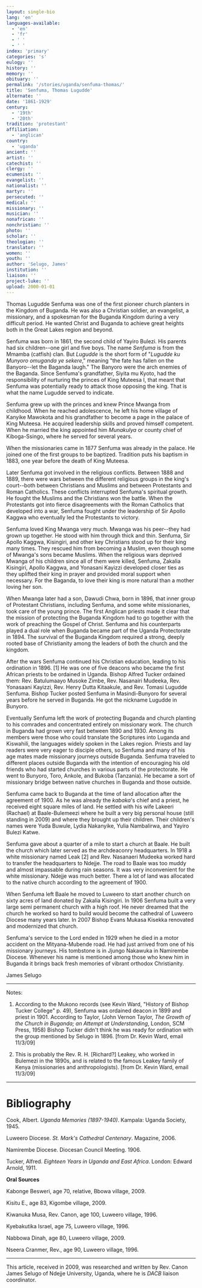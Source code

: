 ```yaml
---
layout: single-bio
lang: 'en'
languages-available:
  - 'en'
  - 'fr'
  - ' '
  - ' '
index: 'primary'
categories: 's'
eulogy: ''
history: ''
memory: ''
obituary: ''
permalink: '/stories/uganda/senfuma-thomas/'
title: 'Senfuma, Thomas Lugudde'
alternate: ''
date: '1861-1929'
century:
  - '19th'
  - '20th'
tradition: 'protestant'
affiliation:
  - 'anglican'
country:
  - 'uganda'
ancient: ''
artist: ''
catechist: ''
clergy: ''
ecumenist: ''
evangelist: ''
nationalist: ''
martyr: ''
persecuted: ''
medical: ''
missionary: ''
musician: ''
nonafrican: ''
nonchristian: ''
photo: ''
scholar: ''
theologian: ''
translator: ''
women: ''
youth: ''
author: 'Selugo, James'
institution: ''
liaison: ''
project-luke: ''
upload: 2000-01-01
---
```



Thomas Lugudde Senfuma was one of the first pioneer church planters in the Kingdom of Buganda. He was also a Christian soldier, an evangelist, a missionary, and a spokesman for the Buganda Kingdom during a very difficult period. He wanted Christ and Buganda to achieve great heights both in the Great Lakes region and beyond.

Senfuma was born in 1861, the second child of Yayiro Bulezi. His parents had six children--one girl and five boys. The name *Senfuma* is from the Mmamba (catfish) clan. But *Lugudde* is the short form of "*Lugudde ku Munyoro omuganda ye sekere*," meaning "the fate has fallen on the Banyoro--let the Baganda laugh." The Banyoro were the arch enemies of the Baganda. Since Senfuma's grandfather, Siyita mu Kyoto, had the responsibility of nurturing the princes of King Muteesa I, that meant that Senfuma was potentially ready to attack those opposing the king. That is what the name Lugudde served to indicate.

Senfuma grew up with the princes and knew Prince Mwanga from childhood. When he reached adolescence, he left his home village of Kanyike Mawokota and his grandfather to become a page in the palace of King Muteesa. He acquired leadership skills and proved himself competent. When he married the king appointed him *Munakulya* or county chief of Kiboga-Ssingo, where he served for several years.

When the missionaries came in 1877 Senfuma was already in the palace. He joined one of the first groups to be baptized. Tradition puts his baptism in 1883, one year before the death of King Muteesa.

Later Senfuma got involved in the religious conflicts. Between 1888 and 1889, there were wars between the different religious groups in the king's court--both between Christians and Muslims and between Protestants and Roman Catholics. These conflicts interrupted Senfuma's spiritual growth. He fought the Muslims and the Christians won the battle. When the Protestants got into fierce disagreements with the Roman Catholics that developed into a war, Senfuma fought under the leadership of Sir Apollo Kaggwa who eventually led the Protestants to victory.

Senfuma loved King Mwanga very much. Mwanga was his peer--they had grown up together. He stood with him through thick and thin. Senfuma, Sir Apollo Kaggwa, Kisingiri, and other key Christians stood up for their king many times. They rescued him from becoming a Muslim, even though some of Mwanga's sons became Muslims. When the religious wars deprived Mwanga of his children since all of them were killed, Senfuma, Zakalia Kisingiri, Apollo Kaggwa, and Yonasani Kayizzi developed closer ties as they uplifted their king in prayer and provided moral support when necessary. For the Baganda, to love their king is more natural than a mother loving her son.

When Mwanga later had a son, Dawudi Chwa, born in 1896, that inner group of Protestant Christians, including Senfuma, and some white missionaries, took care of the young prince. The first Anglican priests made it clear that the mission of protecting the Buganda Kingdom had to go together with the work of preaching the Gospel of Christ. Senfuma and his counterparts played a dual role when Buganda became part of the Uganda Protectorate in 1894. The survival of the Buganda Kingdom required a strong, deeply rooted base of Christianity among the leaders of both the church and the kingdom.

After the wars Senfuma continued his Christian education, leading to his ordination in 1896. [1] He was one of five deacons who became the first African priests to be ordained in Uganda. Bishop Alfred Tucker ordained them: Rev. Batulumaayo Musoke Zimbe, Rev. Nasanairi Mudeeka, Rev. Yonasaani Kayizzi, Rev. Henry Dutta Kitaakule, and Rev. Tomasi Lugudde Senfuma. Bishop Tucker posted Senfuma in Masindi-Bunyoro for several years before he served in Buganda. He got the nickname Lugudde in Bunyoro.

Eventually Senfuma left the work of protecting Buganda and church planting to his comrades and concentrated entirely on missionary work. The church in Buganda had grown very fast between 1890 and 1930. Among its members were those who could translate the Scriptures into Luganda and Kiswahili, the languages widely spoken in the Lakes region. Priests and lay readers were very eager to disciple others, so Senfuma and many of his age mates made missionary journeys outside Buganda. Senfuma traveled to different places outside Buganda with the intention of encouraging his old friends who had started churches in various parts of the protectorate. He went to Bunyoro, Toro, Ankole, and Bukoba (Tanzania). He became a sort of missionary bridge between native churches in Buganda and those outside.

Senfuma came back to Buganda at the time of land allocation after the agreement of 1900. As he was already the *kabaka*'s chief and a priest, he received eight square miles of land. He settled with his wife Lakeeri (Rachael) at Baale-Bulemeezi where he built a very big personal house (still standing in 2009) and where they brought up their children. Their children's names were Yuda Buwule, Lydia Nakanyike, Yulia Nambalirwa, and Yayiro Bulezi Katwe.

Senfuma gave about a quarter of a mile to start a church at Baale. He built the church which later served as the archdeaconry headquarters. In 1918 a white missionary named Leak [2] and Rev. Nasanaeri Mudeeka worked hard to transfer the headquarters to Ndejje. The road to Baale was too muddy and almost impassable during rain seasons. It was very inconvenient for the white missionary. Ndejje was much better. There a lot of land was allocated to the native church according to the agreement of 1900.

When Senfuma left Baale he moved to Luweero to start another church on sixty acres of land donated by Zakalia Kisingiri. In 1906 Senfuma built a very large semi permanent church with a high roof. He never dreamed that the church he worked so hard to build would become the cathedral of Luweero Diocese many years later. In 2007 Bishop Evans Mukasa Kisekka renovated and modernized that church.

Senfuma's service to the Lord ended in 1929 when he died in a motor accident on the Mityana-Mubende road. He had just arrived from one of his missionary journeys. His tombstone is in Jjungo Nakawuka in Namirembe Diocese. Whenever his name is mentioned among those who knew him in Buganda it brings back fresh memories of vibrant orthodox Christianity.

James Selugo

---

Notes:

1. According to the Mukono records (see Kevin Ward, "History of Bishop Tucker College" p. 49), Senfuma was ordained deacon in 1899 and priest in 1901. According to Taylor, (John Vernon Taylor, *The Growth of the Church in Buganda; an Attempt at Understanding*, London, SCM Press, 1958) Bishop Tucker didn't think he was ready for ordination with the group mentioned by Selugo in 1896. [from Dr. Kevin Ward, email 11/3/09]

2. This is probably the Rev. R. H. [Richard?] Leakey, who worked in Bulemezi in the 1890s, and is related to the famous Leakey family of Kenya (missionaries and anthropologists). [from Dr. Kevin Ward, email 11/3/09]

---

# Bibliography

Cook, Albert. *Uganda Memories (1897-1940)*. Kampala: Uganda Society, 1945.

Luweero Diocese. *St. Mark's Cathedral Centenary*.  Magazine, 2006.

Namirembe Diocese. Diocesan Council Meeting. 1906.

Tucker, Alfred. *Eighteen Years in Uganda and East Africa*. London: Edward Arnold, 1911.

**Oral Sources**

Kabonge Besweri, age 70, relative, Bbowa village, 2009.

Kisitu E., age 83, Kigombe village, 2009.

Kiwanuka Musa, Rev. Canon, age 100, Luweero village, 1996.

Kyebakutika Israel, age 75, Luweero village, 1996.

Nabbowa Dinah, age 80, Luweero village, 2009.

Nseera  Cranmer, Rev., age 90, Luweero village, 1996.

---

This article, received in 2009, was researched and written by Rev. Canon James Selugo of Ndejje University, Uganda, where he is *DACB* liaison coordinator.